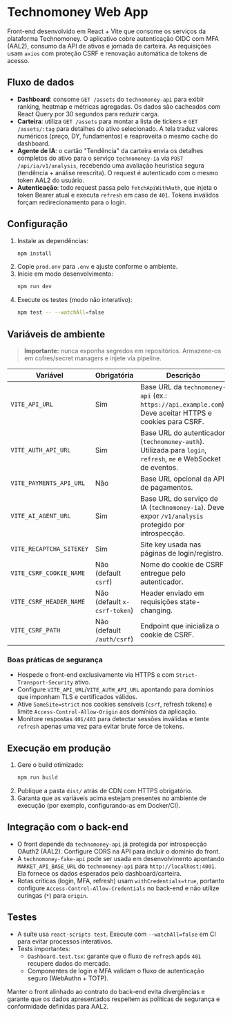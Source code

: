 # Technomoney Web App

Front-end desenvolvido em React + Vite que consome os serviços da plataforma Technomoney. O aplicativo cobre autenticação OIDC com MFA (AAL2), consumo da API de ativos e jornada de carteira. As requisições usam `axios` com proteção CSRF e renovação automática de tokens de acesso.

## Fluxo de dados
- **Dashboard**: consome `GET /assets` do `technomoney-api` para exibir ranking, heatmap e métricas agregadas. Os dados são cacheados com React Query por 30 segundos para reduzir carga.
- **Carteira**: utiliza `GET /assets` para montar a lista de tickers e `GET /assets/:tag` para detalhes do ativo selecionado. A tela traduz valores numéricos (preço, DY, fundamentos) e reaproveita o mesmo cache do dashboard.
- **Agente de IA**: o cartão "Tendência" da carteira envia os detalhes completos do ativo para o serviço `technomoney-ia` via `POST /api/ia/v1/analysis`, recebendo uma avaliação heurística segura (tendência + análise reescrita). O request é autenticado com o mesmo token AAL2 do usuário.
- **Autenticação**: todo request passa pelo `fetchApiWithAuth`, que injeta o token Bearer atual e executa `refresh` em caso de `401`. Tokens inválidos forçam redirecionamento para o login.

## Configuração
1. Instale as dependências:
   ```bash
   npm install
   ```
2. Copie `prod.env` para `.env` e ajuste conforme o ambiente.
3. Inicie em modo desenvolvimento:
   ```bash
   npm run dev
   ```
4. Execute os testes (modo não interativo):
   ```bash
   npm test -- --watchAll=false
   ```

## Variáveis de ambiente
> **Importante:** nunca exponha segredos em repositórios. Armazene-os em cofres/secret managers e injete via pipeline.

| Variável | Obrigatória | Descrição |
| --- | --- | --- |
| `VITE_API_URL` | Sim | Base URL da `technomoney-api` (ex.: `https://api.example.com`). Deve aceitar HTTPS e cookies para CSRF. |
| `VITE_AUTH_API_URL` | Sim | Base URL do autenticador (`technomoney-auth`). Utilizada para `login`, `refresh`, `me` e WebSocket de eventos. |
| `VITE_PAYMENTS_API_URL` | Não | Base URL opcional da API de pagamentos. |
| `VITE_AI_AGENT_URL` | Sim | Base URL do serviço de IA (`technomoney-ia`). Deve expor `/v1/analysis` protegido por introspecção. |
| `VITE_RECAPTCHA_SITEKEY` | Sim | Site key usada nas páginas de login/registro. |
| `VITE_CSRF_COOKIE_NAME` | Não (default `csrf`) | Nome do cookie de CSRF entregue pelo autenticador. |
| `VITE_CSRF_HEADER_NAME` | Não (default `x-csrf-token`) | Header enviado em requisições state-changing. |
| `VITE_CSRF_PATH` | Não (default `/auth/csrf`) | Endpoint que inicializa o cookie de CSRF. |

### Boas práticas de segurança
- Hospede o front-end exclusivamente via HTTPS e com `Strict-Transport-Security` ativo.
- Configure `VITE_API_URL`/`VITE_AUTH_API_URL` apontando para domínios que imponham TLS e certificados válidos.
- Ative `SameSite=strict` nos cookies sensíveis (`csrf`, refresh tokens) e limite `Access-Control-Allow-Origin` aos domínios da aplicação.
- Monitore respostas `401/403` para detectar sessões inválidas e tente `refresh` apenas uma vez para evitar brute force de tokens.

## Execução em produção
1. Gere o build otimizado:
   ```bash
   npm run build
   ```
2. Publique a pasta `dist/` atrás de CDN com HTTPS obrigatório.
3. Garanta que as variáveis acima estejam presentes no ambiente de execução (por exemplo, configurando-as em Docker/CI).

## Integração com o back-end
- O front depende da `technomoney-api` já protegida por introspecção OAuth2 (AAL2). Configure CORS na API para incluir o domínio do front.
- A `technomoney-fake-api` pode ser usada em desenvolvimento apontando `MARKET_API_BASE_URL` do `technomoney-api` para `http://localhost:4001`. Ela fornece os dados esperados pelo dashboard/carteira.
- Rotas críticas (login, MFA, refresh) usam `withCredentials=true`, portanto configure `Access-Control-Allow-Credentials` no back-end e não utilize curingas (`*`) para `origin`.

## Testes
- A suíte usa `react-scripts test`. Execute com `--watchAll=false` em CI para evitar processos interativos.
- Tests importantes:
  - `Dashboard.test.tsx`: garante que o fluxo de `refresh` após `401` recupere dados do mercado.
  - Componentes de login e MFA validam o fluxo de autenticação seguro (WebAuthn + TOTP).

Manter o front alinhado ao contrato do back-end evita divergências e garante que os dados apresentados respeitem as políticas de segurança e conformidade definidas para AAL2.
